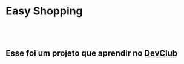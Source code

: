 <h1>Easy Shopping</h1>
<br>
<br>
<h2>Esse foi um projeto que aprendir no <a href="https://rodolfomori.com.br/devclub-comercial/">DevClub</a></h2>
